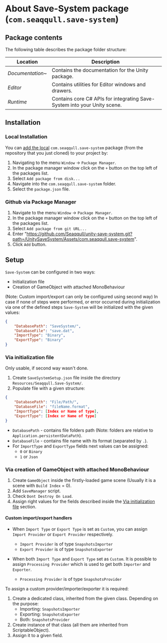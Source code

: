 # About Save-System package (`com.seaqqull.save-system`)

## Package contents

The following table describes the package folder structure:

| **Location**           | **Description**                                                         |
| ---------------------- | ----------------------------------------------------------------------- |
| _Documentation~_       | Contains the documentation for the Unity package.                       |
| _Editor_               | Contains utilities for Editor windows and drawers.                      |
| _Runtime_              | Contains core C# APIs for integrating Save-System into your Unity scene.|

<a name="Installation"></a>

## Installation

### Local Installation
You can [add the local](https://docs.unity3d.com/Manual/upm-ui-local.html)
`com.seaqqull.save-system` package (from the repository that you just cloned) to your
project by:

1. Navigating to the menu `Window` -> `Package Manager`.
2. In the package manager window click on the `+` button on the top left of the packages list.
3. Select `Add package from disk...`
4. Navigate into the `com.seaqqull.save-system` folder.
5. Select the `package.json` file.

### Github via Package Manager
1. Navigate to the menu `Window` -> `Package Manager`.
2. In the package manager window click on the `+` button on the top left of the packages list.
3. Select `Add package from git URL...`
4. Enter "https://github.com/Seaqqull/unity-save-system.git?path=/UnitySaveSystem/Assets/com.seaqqull.save-system".
5. Click `Add` button.

## Setup

`Save-System` can be configured in two ways:
- Initialization file
- Creation of GameObject with attached MonoBehaviour

(Note: Custom import/export can only be configured using second way)
In case if none of steps were performed, or error occurred during initialization via one of the defined steps `Save-System` will be initialized with the given values:
```json
{
    "DatabasePath": "SaveSystem/",
    "DatabaseFile": "save.dat",
    "ImportType": "Binary",
    "ExportType": "Binary"
}
```

### Via initialization file

Only usable, if second way wasn't done.
1. Create `SaveSystemSetup.json` file inside the directory `Resources/Seaqqull.Save-System/`.
2. Populate file with a given structure:
```json
{
    "DatabasePath": "File/Path/",
    "DatabaseFile": "fileName.format",
    "ImportType": [Index or Name of type],
    "ExportType": [Index or Name of type]
}
```
- `DatabasePath` - contains file folders path (Note: folders are relative to `Application.persistentDataPath`).
- `DatabaseFile` - contains file name with its format (separated by `.`).
- For `ImportType` and `ExportType` fields next values can be assigned:
    * `0` or `Binary`
    * `1` or `Json`

### Via creation of GameObject with attached MonoBehaviour

1. Create `GameObject` inside the firstly-loaded game scene (Usually it is a scene with `Build Index` = 0).
2. Add `SaveManager` script.
3. Check `Dont Destroy On Load`.
4. Assign right values for the fields described inside the [Via initialization file](#Via-initialization-file) section.


#### Custom import/export handlers
- When `Import Type` or `Export Type` is set as `Custom`, you can assign `Import Provider` or `Export Provider` respectively.
    * `Import Provider` is of type `SnapshotsImporter`
    * `Export Provider` is of type `SnapshotsExporter`

- When both `Import Type` and `Export Type` set as `Custom`. It is possible to assign `Processing Provider` which is used to get both `Importer` and `Exporter`.
    * `Processing Provider` is of type `SnapshotsProvider`

 To assign a custom provider/importer/exporter it is required:
 1. Create a dedicated class, inherited from the given class. Depending on the purpose:
    * Importing: `SnapshotsImporter`
    * Exporting: `SnapshotsExporter`
    * Both: `SnapshotsProvider`
 2. Create instance of that class (all them are inherited from ScriptableObject).
 3. Assign it to a given field.
